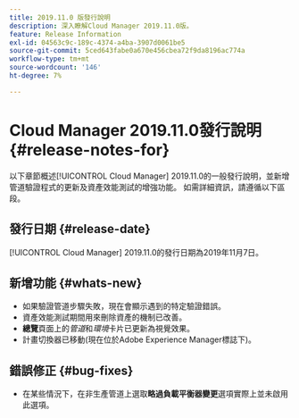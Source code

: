 ```yaml
---
title: 2019.11.0 版發行說明
description: 深入瞭解Cloud Manager 2019.11.0版。
feature: Release Information
exl-id: 04563c9c-189c-4374-a4ba-3907d0061be5
source-git-commit: 5ced643fabe0a670e456cbea72f9da8196ac774a
workflow-type: tm+mt
source-wordcount: '146'
ht-degree: 7%

---
```


# Cloud Manager 2019.11.0發行說明 {#release-notes-for}

以下章節概述[!UICONTROL Cloud Manager] 2019.11.0的一般發行說明，並新增管道驗證程式的更新及資產效能測試的增強功能。
如需詳細資訊，請遵循以下區段。

## 發行日期 {#release-date}

[!UICONTROL Cloud Manager] 2019.11.0的發行日期為2019年11月7日。

## 新增功能 {#whats-new}

* 如果驗證管道步驟失敗，現在會顯示遇到的特定驗證錯誤。
* 資產效能測試期間用來刪除資產的機制已改善。
* **總覽**&#x200B;頁面上的&#x200B;*管道*&#x200B;和&#x200B;*環境*&#x200B;卡片已更新為視覺效果。
* 計畫切換器已移動(現在位於Adobe Experience Manager標誌下)。

## 錯誤修正 {#bug-fixes}

* 在某些情況下，在非生產管道上選取&#x200B;**略過負載平衡器變更**&#x200B;選項實際上並未啟用此選項。
